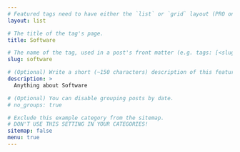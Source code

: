 ```yaml
---
# Featured tags need to have either the `list` or `grid` layout (PRO only).
layout: list

# The title of the tag's page.
title: Software

# The name of the tag, used in a post's front matter (e.g. tags: [<slug>]).
slug: software

# (Optional) Write a short (~150 characters) description of this featured tag.
description: >
  Anything about Software

# (Optional) You can disable grouping posts by date.
# no_groups: true

# Exclude this example category from the sitemap.
# DON'T USE THIS SETTING IN YOUR CATEGORIES!
sitemap: false
menu: true
---
```

